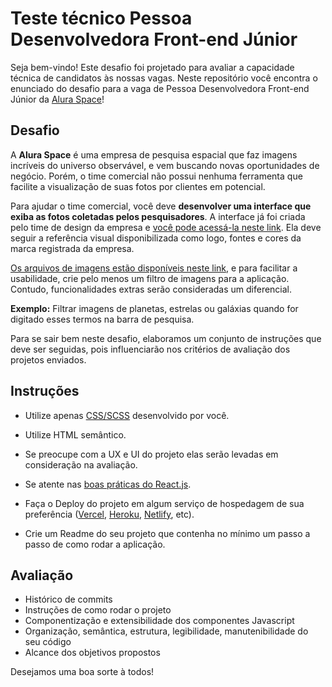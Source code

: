 #  Teste técnico Pessoa Desenvolvedora Front-end Júnior

Seja bem-vindo! Este desafio foi projetado para avaliar a capacidade técnica de candidatos às nossas vagas.  Neste repositório você encontra o enunciado do desafio para a vaga de Pessoa Desenvolvedora Front-end Júnior da [Alura Space](https://www.alura.com.br/)!

##  Desafio

A **Alura Space** é uma empresa de pesquisa espacial que faz imagens incríveis do universo observável, e vem buscando novas oportunidades de negócio. Porém, o time comercial não possui nenhuma ferramenta que facilite a visualização de suas fotos por clientes em potencial.

Para ajudar o time comercial, você deve **desenvolver uma interface que exiba as fotos coletadas pelos pesquisadores**. A interface já foi criada pelo time de design da empresa e [você pode acessá-la neste link](https://www.figma.com/file/Y1W8HJHKqlUdDFeWi8e4cz/Alura-Space-%7C-React%3A-arquivos-est%C3%A1ticos). Ela deve seguir a referência visual disponibilizada como logo, fontes e cores da marca registrada da empresa. 

[Os arquivos de imagens estão disponíveis neste link](https://github.com/NeiltonSeguins/teste-tecnico-alura-space/archive/refs/heads/main.zip), e para facilitar a usabilidade, crie pelo menos um filtro de imagens para a aplicação. Contudo, funcionalidades extras serão consideradas um diferencial.

**Exemplo:** Filtrar imagens de planetas, estrelas ou galáxias quando for digitado esses termos na barra de pesquisa.

Para se sair bem neste desafio, elaboramos um conjunto de instruções que deve ser seguidas, pois influenciarão nos critérios de avaliação dos projetos enviados. 

##  Instruções

- Utilize apenas [CSS/SCSS](https://sass-guidelin.es/) desenvolvido por você.

- Utilize HTML semântico.

- Se preocupe com a UX e UI do projeto elas serão levadas em consideração na avaliação.

- Se atente nas [boas práticas do React.js](https://dev.to/abrahamlawson/react-style-guide-24pp).

- Faça o Deploy do projeto em algum serviço de hospedagem de sua preferência ([Vercel](https://vercel.com/), [Heroku](https://www.heroku.com/), [Netlify](https://www.netlify.com/), etc).

- Crie um Readme do seu projeto que contenha no mínimo um passo a passo de como rodar a aplicação.

## Avaliação

* Histórico de commits
* Instruções de como rodar o projeto
* Componentização e extensibilidade dos componentes Javascript
* Organização, semântica, estrutura, legibilidade, manutenibilidade do seu código
* Alcance dos objetivos propostos


Desejamos uma boa sorte à todos!
